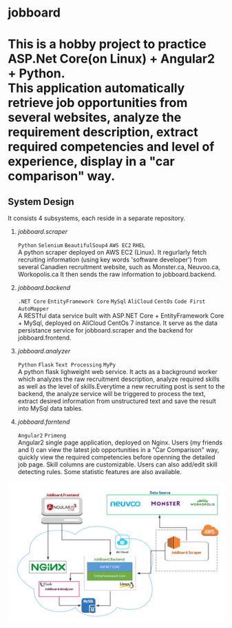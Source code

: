 # jobboard
This is a hobby project to practice ASP.Net Core(on Linux)  + Angular2 + Python.  
This application automatically retrieve job opportunities from several websites, analyze the requirement description, extract required 
competencies and level of experience, display in a "car comparison" way.
====

## System Design  
It consists 4 subsystems, each reside in a separate repository. 

1. _jobboard.scraper_

   `Python` `Selenium` `BeautifulSoup4` `AWS EC2` `RHEL`  
   A python scraper deployed on AWS EC2 (Linux). 
   It regurlarly fetch recruiting information (using key words 'software developer') from several Canadien recruitment website,
   such as Monster.ca, Neuvoo.ca, Workopolis.ca
   It then sends the raw information to jobboard.backend.

2. _jobboard.backend_  

   `.NET Core` `EntityFramework Core` `MySql` `AliCloud` `CentOs` `Code First` `AutoMapper`  
   A RESTful data service built with ASP.NET Core + EntityFramework Core + MySql, deployed on AliCloud CentOs 7 instance.
   It serve as the data persistance service for jobboard.scraper and the backend for jobboard.frontend.

3. _jobboard.analyzer_  

   `Python` `Flask` `Text Processing` `MyPy`  
   A python flask lighweight web service.
   It acts as a background worker which analyzes the raw recruitment description, analyze required skills as well as the level 
   of skills.Everytime a new recruiting post is sent to the backend, the analyze service will be triggered to process the text,
   extract desired information from unstructured text and save the result into MySql data tables.

4. _jobboard.forntend_

   `Angular2` `Primeng`   
   Angular2 single page application, deployed on Nginx.
   Users (my friends and I) can view the latest job opportunities in a "Car Comparison" way, quickly view the required competencies
   before openning the detailed job page. Skill columns are customizable. Users can also add/edit skill detecting rules.
   Some statistic features are also available.

![System Design](img/system-design.png)